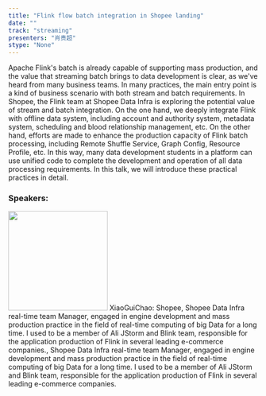 ```yaml
---
title: "Flink flow batch integration in Shopee landing"
date: "" 
track: "streaming"
presenters: "肖贵超"
stype: "None"
---
```

Apache Flink's batch is already capable of supporting mass production, and the value that streaming batch brings to data development is clear, as we've heard from many business teams. In many practices, the main entry point is a kind of business scenario with both stream and batch requirements. In Shopee, the Flink team at Shopee Data Infra is exploring the potential value of stream and batch integration. On the one hand, we deeply integrate Flink with offline data system, including account and authority system, metadata system, scheduling and blood relationship management, etc. On the other hand, efforts are made to enhance the production capacity of Flink batch processing, including Remote Shuffle Service, Graph Config, Resource Profile, etc. In this way, many data development students in a platform can use unified code to complete the development and operation of all data processing requirements. In this talk, we will introduce these practical practices in detail.
 ### Speakers: 
 <img src="images/speaker/1046.png" width="200" />
 XiaoGuiChao: Shopee, Shopee Data Infra real-time team Manager, engaged in engine development and mass production practice in the field of real-time computing of big Data for a long time. I used to be a member of Ali JStorm and Blink team, responsible for the application production of Flink in several leading e-commerce companies., Shopee Data Infra real-time team Manager, engaged in engine development and mass production practice in the field of real-time computing of big Data for a long time. I used to be a member of Ali JStorm and Blink team, responsible for the application production of Flink in several leading e-commerce companies.
 